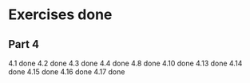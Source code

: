 # Exercises done
## Part 4

4.1  done
4.2  done
4.3  done
4.4  done
4.8  done
4.10 done
4.13 done
4.14 done
4.15 done
4.16 done
4.17 done